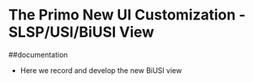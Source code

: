 # The Primo New UI Customization - SLSP/USI/BiUSI View


##documentation

 - Here we record and develop the new BiUSI view 





